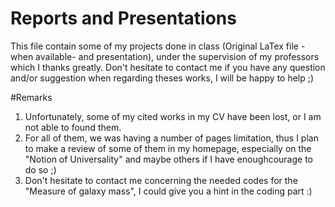 # Reports and Presentations

This file contain some of my projects done in class (Original LaTex file -when available- and presentation), under the supervision of my professors which I thanks greatly. Don't hesitate to contact me if you have any question and/or suggestion when regarding theses works, I will be happy to help ;)

#Remarks

1. Unfortunately, some of my cited works in my CV have been lost, or I am not able to found them.
2. For all of them, we was having a number of pages limitation, thus I plan to make a review of some of them in my homepage, especially on the "Notion of Universality" and maybe others if I have enoughcourage to do so ;) 
3. Don't hesitate to contact me concerning the needed codes for the "Measure of galaxy mass", I could give you a hint in the coding part :)
